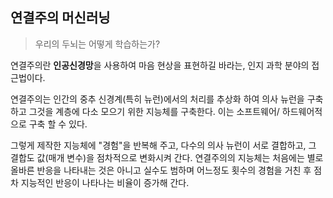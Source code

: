 ## 연결주의 머신러닝
> 우리의 두뇌는 어떻게 학습하는가?

연결주의란 **인공신경망**을 사용하여 마음 현상을 표현하길 바라는, 인지 과학 분야의 접근법이다.

연결주의는 인간의 중추 신경계(특히 뉴런)에서의 처리를 추상화 하여 의사 뉴런을 구축하고 그것을 계층에 다소 모으기 위한 지능체를 구축한다. 이는 소프트웨어/ 하드웨어적으로 구축 할 수 있다. 

그렇게 제작한 지능체에 "경험"을 반복해 주고, 다수의 의사 뉴런이 서로 결합하고, 그 결합도 값(매개 변수)을 점차적으로 변화시켜 간다. 연결주의의 지능체는 처음에는 별로 올바른 반응을 나타내는 것은 아니고 실수도 범하며 어느정도 횟수의 경험을 거친 후 점차 지능적인 반응이 나타나는 비율이 증가해 간다.
<!--stackedit_data:
eyJoaXN0b3J5IjpbMjYzMDQxOTkzLDE0NDMxNzA5NzddfQ==
-->